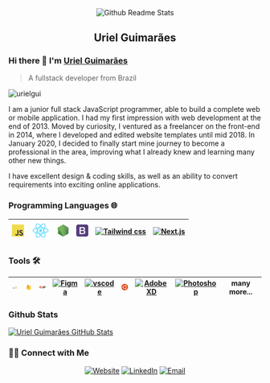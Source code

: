 <p align="center">
 <img width="100px" src="https://i.imgur.com/tP8IuGQ.png" align="center" alt="Github Readme Stats" />
 <h2 align="center">Uriel Guimarães</h2>
</p>

### Hi there 👋 I'm [Uriel Guimarães](https://www.linkedin.com/in/urielgui/)
> A fullstack developer from Brazil


<img src="https://komarev.com/ghpvc/?username=urielgui" alt="urielgui" />

<div>
 <p>
I am a junior full stack JavaScript programmer, able to build a complete web or mobile application. I had my first impression with web development at the end of 2013. Moved by curiosity, I ventured as a freelancer on the front-end in 2014, where I developed and edited website templates until mid 2018. In January 2020, I decided to finally start mine journey to become a professional in the area, improving what I already knew and learning many other new things.

I have excellent design & coding skills, as well as an ability to convert requirements into exciting online applications.
</p>
</div>

### Programming Languages 🌐

| [<img src="https://raw.githubusercontent.com/github/explore/80688e429a7d4ef2fca1e82350fe8e3517d3494d/topics/javascript/javascript.png" alt="JavaScript" width="24">](https://www.javascript.com/) | [<img src="https://raw.githubusercontent.com/github/explore/80688e429a7d4ef2fca1e82350fe8e3517d3494d/topics/react/react.png" alt="react" width="38">](https://reactjs.org/)  | [<img src="https://raw.githubusercontent.com/github/explore/80688e429a7d4ef2fca1e82350fe8e3517d3494d/topics/nodejs/nodejs.png" alt="node.js" width="24">](https://nodejs.org/) |  [<img src="https://raw.githubusercontent.com/github/explore/80688e429a7d4ef2fca1e82350fe8e3517d3494d/topics/bootstrap/bootstrap.png" alt="Bootstrap" width="24">](https://getbootstrap.com/) |  [<img src="https://www.markusantonwolf.com/media/pages/blog/tailwind-css/265298487-1596675041/tailwind-css-logo.svg" alt="Tailwind css" width="24">](https://tailwindcss.com/) | [<img src="https://camo.githubusercontent.com/92ec9eb7eeab7db4f5919e3205918918c42e6772562afb4112a2909c1aaaa875/68747470733a2f2f6173736574732e76657263656c2e636f6d2f696d6167652f75706c6f61642f76313630373535343338352f7265706f7369746f726965732f6e6578742d6a732f6e6578742d6c6f676f2e706e67" alt="Next.js" width="24">](https://nextjs.org/) 
|---|---|---|---|---|---|
 
### Tools 🛠️

| [<img src="https://raw.githubusercontent.com/github/explore/80688e429a7d4ef2fca1e82350fe8e3517d3494d/topics/mysql/mysql.png" alt="mysql" width="24">](https://www.mysql.com/) |  [<img src="https://raw.githubusercontent.com/github/explore/80688e429a7d4ef2fca1e82350fe8e3517d3494d/topics/firebase/firebase.png" alt="firebase" width="24">](https://firebase.google.com/) | [<img src="https://raw.githubusercontent.com/github/explore/80688e429a7d4ef2fca1e82350fe8e3517d3494d/topics/git/git.png" alt="Git" width="24">](https://git-scm.com/) |  [<img src="https://cdn.shopify.com/s/files/1/0284/7024/7555/products/figma2x_1048x.png?v=1591893627" alt="Figma" width="24">](https://www.figma.com/) | [<img src="https://upload.wikimedia.org/wikipedia/commons/thumb/2/2d/Visual_Studio_Code_1.18_icon.svg/1200px-Visual_Studio_Code_1.18_icon.svg.png" alt="vscode" width="24">](https://code.visualstudio.com/) | [<img src="https://raw.githubusercontent.com/github/explore/80688e429a7d4ef2fca1e82350fe8e3517d3494d/topics/ubuntu/ubuntu.png" alt="Ubuntu" width="24">](https://ubuntu.com/)  |  [<img src="https://upload.wikimedia.org/wikipedia/commons/thumb/c/c2/Adobe_XD_CC_icon.svg/1200px-Adobe_XD_CC_icon.svg.png" alt="Adobe XD" width="24">](https://www.adobe.com/products/xd.html) | [<img src="https://i.pinimg.com/736x/be/98/4c/be984c08ff1b6bb782975b8c0e0a825b.jpg" alt="Photoshop" width="24">](https://www.adobe.com/products/photoshop.html) | many more...
|---|---|---|---|---|---|---|---|---|

### Github Stats

[![Uriel Guimarães GitHub Stats](https://github-readme-stats.vercel.app/api?username=urielgui&show_icons=true&count_private=true)](https://github.com/UrielGui)

<h3> 🤝🏻 Connect with Me </h3>

<p align="center">
<a href="https://urieldev.tech/" target="_blank"><img alt="Website" src="https://img.shields.io/badge/Website-www.urieldev.tech-blue?style=flat&logo=google-chrome"></a>
<a href="https://www.linkedin.com/in/urielgui/" target="_blank"><img alt="LinkedIn" src="https://img.shields.io/badge/LinkedIn-@urielgui-blue?style=flat&logo=linkedin"></a>
<a href="mailto:contato@urieldev.tech"><img alt="Email" src="https://img.shields.io/badge/Email-contato@urieldev.tech-blue?style=flat&logo=email"></a>
</p>
